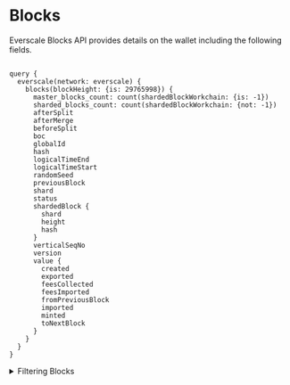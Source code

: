 # Blocks

Everscale Blocks API provides details on the wallet including the following fields.

```

query {
  everscale(network: everscale) {
    blocks(blockHeight: {is: 29765998}) {
      master_blocks_count: count(shardedBlockWorkchain: {is: -1})
      sharded_blocks_count: count(shardedBlockWorkchain: {not: -1})
      afterSplit
      afterMerge
      beforeSplit
      boc
      globalId
      hash
      logicalTimeEnd
      logicalTimeStart
      randomSeed
      previousBlock
      shard
      status
      shardedBlock {
        shard
        height
        hash
      }
      verticalSeqNo
      version
      value {
        created
        exported
        feesCollected
        feesImported
        fromPreviousBlock
        imported
        minted
        toNextBlock
      }
    }
  }
}
```

<details>
<summary>Filtering Blocks</summary>

`blockHeight`

The height of the block.

`blockShard`

The shard of the block.

`blockWorkchain`

The workchain of the block.

`catchainSeqno`

The catchain sequence number.

`date`

The date and time of the block.

`globalId`

The global ID of the block.

`logicalTimeEnd`

The logical time end of the block.

`logicalTimeStart`

The logical time start of the block.

`minimalReferenceMasterchain`

The minimal reference masterchain.


`previousBlock`

The hash of the previous block.

`shardedBlockHash`

The hash of the sharded block.

`shardedBlockShard`

The shard of the sharded block.

`shardedBlockWorkchain`

The workchain of the sharded block.

`shardedHeight`

The height of the sharded block.

`softwareCapabilities`

The software capabilities of the block.

`softwareVersion`

The software version of the block.

`status`

The status of the block.

`time`

The time of the block.

`txCount`

The number of transactions in the block.

`validatorListHashShort`

The short hash of the validator list.

`valueFlowCreated`

The amount of value created in the block.

`valueFlowExported`

The amount of value exported from the block.

`valueFlowFeesCollected`

The amount of fees collected in the block.

`valueFlowFeesImported`

The amount of fees imported into the block.

`valueFlowFromPreviousBlock`

The amount of value from the previous block.

`valueFlowImported`

The amount of value imported into the block.

`valueFlowMinted`

The amount of value minted in the block.

`valueFlowToNextBlock`

The amount of value to the next block.

`version`

The version of the block.

`verticalSeqNo`

The vertical sequence number.

`wantMerge`

Whether the block wants to merge.



</details>